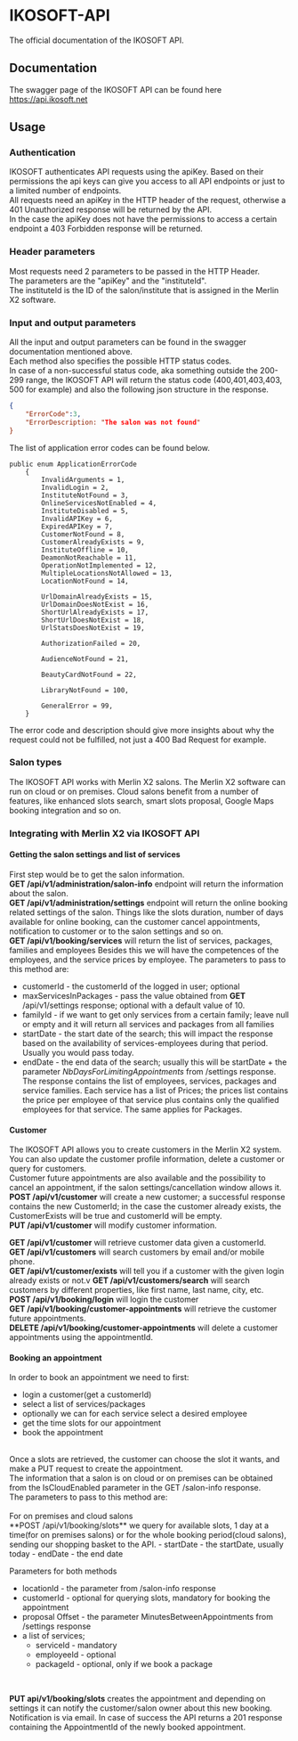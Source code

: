 # IKOSOFT-API

The official documentation of the IKOSOFT API.

## Documentation

The swagger page of the IKOSOFT API can be found here https://api.ikosoft.net

## Usage

### Authentication
IKOSOFT authenticates API requests using the apiKey. Based on their permissions the api keys can give you access to all API endpoints or just to a limited number of endpoints.<br>
All requests need an apiKey in the HTTP header of the request, otherwise a 401 Unauthorized response will be returned  by the API.<br>
In the case the apiKey does not have the permissions to access a certain endpoint a 403 Forbidden response will be returned.

### Header parameters
Most requests need 2 parameters to be passed in the HTTP Header.<br>
The parameters are the "apiKey" and the "instituteId".<br>
The instituteId is the ID of the salon/institute that is assigned in the Merlin X2 software.<br>

### Input and output parameters
All the input and output parameters can be found in the swagger documentation mentioned above.<br>
Each method also specifies the possible HTTP status codes.<br>
In case of a non-successful status code, aka something outside the 200-299 range, the IKOSOFT API will return the status code (400,401,403,403, 500 for example) and also the following json structure in the response.<br>
```JSON response in case of error
{
	"ErrorCode":3,
	"ErrorDescription: "The salon was not found"
}
```

The list of application error codes can be found below.
```
public enum ApplicationErrorCode
    {
        InvalidArguments = 1,
        InvalidLogin = 2,
        InstituteNotFound = 3,
        OnlineServicesNotEnabled = 4,
        InstituteDisabled = 5,
        InvalidAPIKey = 6,
        ExpiredAPIKey = 7,
        CustomerNotFound = 8,
        CustomerAlreadyExists = 9,
        InstituteOffline = 10,
        DeamonNotReachable = 11,
        OperationNotImplemented = 12,
        MultipleLocationsNotAllowed = 13,
        LocationNotFound = 14,

        UrlDomainAlreadyExists = 15,
        UrlDomainDoesNotExist = 16,
        ShortUrlAlreadyExists = 17,
        ShortUrlDoesNotExist = 18,
        UrlStatsDoesNotExist = 19,

        AuthorizationFailed = 20,

        AudienceNotFound = 21,

        BeautyCardNotFound = 22,

        LibraryNotFound = 100,

        GeneralError = 99,
    }
```
The error code and description should give more insights about why the request could not be fulfilled, not just a 400 Bad Request for example.

### Salon types
The IKOSOFT API works with Merlin X2 salons. The Merlin X2 software can run on cloud or on premises.
Cloud salons benefit from a number of features, like enhanced slots search, smart slots proposal, Google Maps booking integration and so on.

### Integrating with Merlin X2 via IKOSOFT API

#### Getting the salon settings and list of services
First step would be to get the salon information.<br>
**GET /api/v1/administration/salon-info** endpoint will return the information about the salon.<br>
**GET /api/v1/administration/settings** endpoint will return the online booking related settings of the salon. Things like the slots duration, number of days available for online booking, can the customer cancel appointments, notification to customer or to the salon settings and so on.<br>
**GET /api/v1/booking/services** will return the list of services, packages, families and employees
Besides this we will have the competences of the employees, and the service prices by employee.
The parameters to pass to this method are:
- customerId - the customerId of the logged in user; optional
- maxServicesInPackages - pass the value obtained from **GET** /api/v1/settings response; optional with a default value of 10.
- familyId - if we want to get only services from a certain family; leave null or empty and it will return all services and packages from all families
- startDate - the start date of the search; this will impact the response based on the availability of services-employees during that period. Usually you would pass today.
- endDate - the end data of the search; usually this will be startDate + the parameter *NbDaysForLimitingAppointments* from /settings response.
The response contains the list of employees, services, packages and service families.
Each service has a list of Prices; the prices list contains the price per employee of that service plus contains only the qualified employees for that service.
The same applies for Packages.

#### Customer
The IKOSOFT API allows you to create customers in the Merlin X2 system. You can also update the customer profile information, delete a customer or query for customers.<br>
Customer future appointments are also available and the possibility to cancel an appointment, if the salon settings/cancellation window allows it. <br>
**POST /api/v1/customer** will create a new customer; a successful response contains the new CustomerId; in the case the customer already exists, the CustomerExists will be true and customerId will be empty.<br>
**PUT /api/v1/customer** will modify customer information.<br>

**GET /api/v1/customer** will retrieve customer data given a customerId.<br>
**GET /api/v1/customers** will search customers by email and/or mobile phone.<br>
**GET /api/v1/customer/exists** will tell you if a customer with the given login already exists or not.v
**GET /api/v1/customers/search** will search customers by different properties, like first name, last name, city, etc.<br>
**POST /api/v1/booking/login** will login the customer<br>
**GET /api/v1/booking/customer-appointments** will retrieve the customer future appointments.<br>
**DELETE /api/v1/booking/customer-appointments** will delete a customer appointments using the appointmentId.<br>


#### Booking an appointment
In order to book an appointment we need to first:
- login a customer(get a customerId)
- select a list of services/packages
- optionally we can for each service select a desired employee
- get the time slots for our appointment
- book the appointment
<br>
Once a slots are retrieved, the customer can choose the slot it wants, and make a PUT request to create the appointment.<br>
The information that a salon is on cloud or on premises can be obtained from the IsCloudEnabled parameter in the GET /salon-info response.<br>
The parameters to pass to this method are:<br>
<br>
For on premises and cloud salons<br>
**POST /api/v1/booking/slots** we query for available slots, 1 day at a time(for on premises salons) or for the whole booking period(cloud salons), sending our shopping basket to the API.
- startDate - the startDate, usually today
- endDate - the end date<br>

Parameters for both methods
- locationId - the parameter from /salon-info response
- customerId - optional for querying slots, mandatory for booking the appointment
- proposal Offset - the parameter MinutesBetweenAppointments from /settings response
- a list of services; 
    - serviceId - mandatory
    - employeeId - optional
    - packageId - optional, only if we book a package
<br>

**PUT api/v1/booking/slots** creates the appointment and depending on settings it can notify the customer/salon owner about this new booking. Notification is via email.
In case of success the API returns a 201 response containing the AppointmentId of the newly booked appointment.




